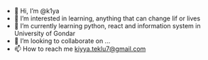 - 👋 Hi, I’m @k1ya
- 👀 I’m interested in learning, anything that can change lif or lives
- 🌱 I’m currently learning python, react and information system in University of Gondar
- 💞️ I’m looking to collaborate on ...
- 📫 How to reach me kiyya.teklu7@gmail.com

<!---
k1ya/k1ya is a ✨ special ✨ repository because its `README.md` (this file) appears on your GitHub profile.
You can click the Preview link to take a look at your changes.
--->
